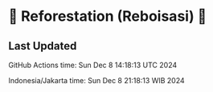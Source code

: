 
# 🌳 Reforestation (Reboisasi) 🌲

## Last Updated

GitHub Actions time: Sun Dec  8 14:18:13 UTC 2024

Indonesia/Jakarta time: Sun Dec  8 21:18:13 WIB 2024
